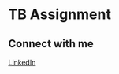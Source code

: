 # TB Assignment

## Connect with me
[LinkedIn](https://www.linkedin.com/in/abdur-rauf-syed-01b07723/)
